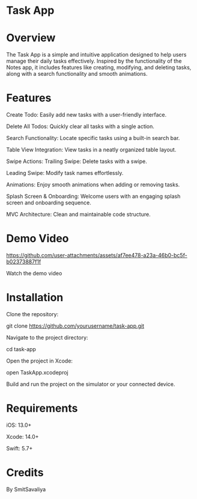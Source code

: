 # Task App

# Overview

The Task App is a simple and intuitive application designed to help users manage their daily tasks effectively. Inspired by the functionality of the Notes app, it includes features like creating, modifying, and deleting tasks, along with a search functionality and smooth animations.

# Features

Create Todo: Easily add new tasks with a user-friendly interface.

Delete All Todos: Quickly clear all tasks with a single action.

Search Functionality: Locate specific tasks using a built-in search bar.

Table View Integration: View tasks in a neatly organized table layout.

Swipe Actions: Trailing Swipe: Delete tasks with a swipe.

Leading Swipe: Modify task names effortlessly.

Animations: Enjoy smooth animations when adding or removing tasks.

Splash Screen & Onboarding: Welcome users with an engaging splash screen and onboarding sequence.

MVC Architecture: Clean and maintainable code structure.

# Demo Video

https://github.com/user-attachments/assets/af7ee478-a23a-46b0-bc5f-b02373887f1f

Watch the demo video

# Installation

Clone the repository:

git clone https://github.com/yourusername/task-app.git

Navigate to the project directory:

cd task-app

Open the project in Xcode:

open TaskApp.xcodeproj

Build and run the project on the simulator or your connected device.

# Requirements

iOS: 13.0+

Xcode: 14.0+

Swift: 5.7+

# Credits

By SmitSavaliya

